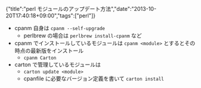 {"title":"perl モジュールのアップデート方法","date":"2013-10-20T17:40:18+09:00","tags":["perl"]}

- cpanm 自身は `cpanm --self-upgrade`
  - perlbrew の場合は `perlbrew install-cpanm` など
- cpanm でインストールしているモジュールは `cpanm <module>` とするとその時点の最新版をインストール
  - `cpanm Carton`
- carton で管理しているモジュールは
  - `carton update <module>`
  - cpanfile に必要なバージョン定義を書いて `carton install`
